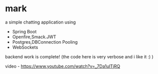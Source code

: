 # mark
a simple chatting application using 
- Spring Boot
- Openfire,Smack.JWT
- Postgres,DBConnection Pooling
- WebSockets

backend work is complete!
(the code here is very verbose and i like it :) )

video - https://www.youtube.com/watch?v=_7Da1ulTjRQ
